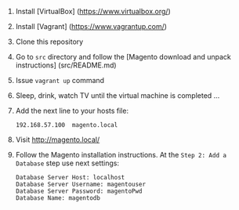 1. Install [VirtualBox] (https://www.virtualbox.org/)
2. Install [Vagrant] (https://www.vagrantup.com/)
3. Clone this repository
4. Go to ```src``` directory and follow the [Magento download and unpack instructions] (src/README.md)
5. Issue ```vagrant up``` command
6. Sleep, drink, watch TV until the virtual machine is completed ...
7. Add the next line to your hosts file:

    ```
    192.168.57.100  magento.local
    ```

7. Visit http://magento.local/
8. Follow the Magento installation instructions. At the ```Step 2: Add a Database``` step use next settings:

    ```
    Database Server Host: localhost
    Database Server Username: magentouser
    Database Server Password: magentoPwd
    Database Name: magentodb
    ```